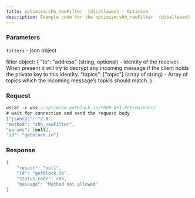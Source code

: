 ```yaml
---
title: optimism:shh_newFilter  {disallowed} - Optimism
description: Example code for the optimism:shh_newFilter  {disallowed} ws method. Сomplete guide on how to use optimism:shh_newFilter  {disallowed} ws in GetBlock.io Web3 documentation.
---
```


### Parameters


`filters` - json object

filter object: { "to": "address" (string, optional) - Identity of the
receiver. When present it will try to decrypt any incoming message if
the client holds the private key to this identity. "topics": \["topic"\]
(array of string) - Array of topics which the incoming message’s topics
should match. }

### Request

``` java
wscat -c wss://optimism.getblock.io/YOUR-API-KEY/mainnet/ 
# wait for connection and send the request body 
{"jsonrpc": "2.0",
"method": "shh_newFilter",
"params": [null],
"id": "getblock.io"}
```

###  Response

``` java
{
    "result": "null",
    "id": "getblock.io",
    "status_code": 405,
    "message": "Method not allowed"
}
```

